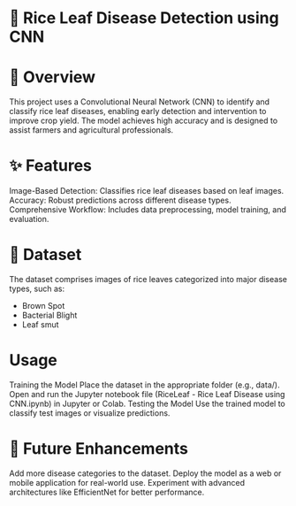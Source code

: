 # 🌾 Rice Leaf Disease Detection using CNN

# 🚀 Overview

This project uses a Convolutional Neural Network (CNN) to identify and classify rice leaf diseases, 
enabling early detection and intervention to improve crop yield. The model achieves high accuracy and is designed to assist farmers and agricultural professionals.

# ✨ Features

Image-Based Detection: Classifies rice leaf diseases based on leaf images.
Accuracy: Robust predictions across different disease types.
Comprehensive Workflow: Includes data preprocessing, model training, and evaluation.

# 📂 Dataset

The dataset comprises images of rice leaves categorized into major disease types, such as:

* Brown Spot
* Bacterial Blight
* Leaf smut

# Usage

Training the Model
Place the dataset in the appropriate folder (e.g., data/).
Open and run the Jupyter notebook file (RiceLeaf - Rice Leaf Disease using CNN.ipynb) in Jupyter or Colab.
Testing the Model
Use the trained model to classify test images or visualize predictions.

# 🌟 Future Enhancements

Add more disease categories to the dataset.
Deploy the model as a web or mobile application for real-world use.
Experiment with advanced architectures like EfficientNet for better performance.
